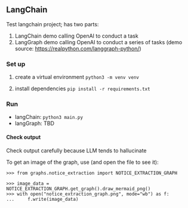## LangChain
Test langchain project; has two parts:
1. LangChain demo calling OpenAI to conduct a task
2. LangGraph demo calling OpenAI to conduct a series of tasks (demo source: https://realpython.com/langgraph-python/)

### Set up
1. create a virtual environment
`python3 -m venv venv`

2. install dependencies
`pip install -r requirements.txt`

### Run
- langChain: `python3 main.py`
- langGraph: TBD

#### Check output
Check output carefully because LLM tends to hallucinate

To get an image of the graph, use (and open the file to see it):
```
>>> from graphs.notice_extraction import NOTICE_EXTRACTION_GRAPH

>>> image_data = NOTICE_EXTRACTION_GRAPH.get_graph().draw_mermaid_png()
>>> with open("notice_extraction_graph.png", mode="wb") as f:
...     f.write(image_data)
```
